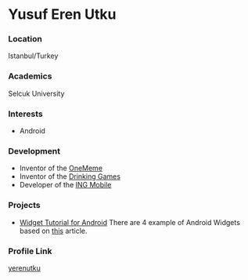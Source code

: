 # Yusuf Eren Utku

### Location

Istanbul/Turkey

### Academics

Selcuk University

### Interests

- Android

### Development

- Inventor of the [OneMeme](https://play.google.com/store/apps/details?id=com.mememaker.android)
- Inventor of the [Drinking Games](https://play.google.com/store/apps/details?id=com.drinkinggames.android)
- Developer of the [ING Mobile](https://play.google.com/store/apps/details?id=com.ingbanktr.ingmobil)

### Projects

- [Widget Tutorial for Android](https://github.com/yerenutku/WidgetExamples) There are 4 example of Android Widgets based on [this](https://medium.com/android-bits/android-widgets-ad3d166458d3) article. 

### Profile Link

[yerenutku](https://github.com/yerenutku)